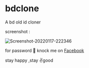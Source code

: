 # bdclone
A bd old id cloner


screenshot :

<img src="https://i.ibb.co/MfJGHRQ/Screenshot-20220117-222346.jpg" alt="Screenshot-20220117-222346" border="0">

<br/>

for password 🔑 knock me on  <a href="https://facebook.com/Afnan.vau.fallen.dept">Facebook</a>

stay happy ,stay ✌️good
